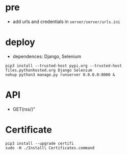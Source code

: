 # pre
- add urls and credentials in `server/server/urls.ini`
# deploy
- dependences: Django, Selenium
```
pip3 install --trusted-host pypi.org --trusted-host files.pythonhosted.org Django Selenium
nohup python3 manage.py runserver 0.0.0.0:8000 &
```
# API
- GET(rss/)"

# Certificate
```
pip3 install --upgrade certifi
sudo -H ./Install\ Certificates.command
```